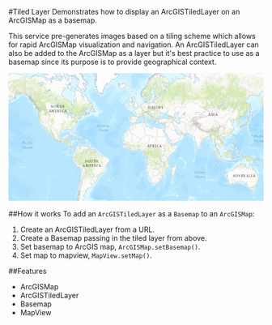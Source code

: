 #Tiled Layer
Demonstrates how to display an ArcGISTiledLayer on an ArcGISMap as a basemap.

This service pre-generates images based on a tiling scheme which allows for rapid ArcGISMap visualization and navigation.
An ArcGISTiledLayer can also be added to the ArcGISMap as a layer but it's best practice to use as a basemap since its purpose is to provide geographical context.

![](TiledLayer.png)

##How it works
To add an `ArcGISTiledLayer` as a `Basemap` to an `ArcGISMap`:

1. Create an ArcGISTiledLayer from a URL.
2. Create a Basemap passing in the tiled layer from above.
3. Set basemap to ArcGIS map, `ArcGISMap.setBasemap()`.
4. Set map to mapview, `MapView.setMap()`.

##Features
- ArcGISMap
- ArcGISTiledLayer
- Basemap
- MapView

